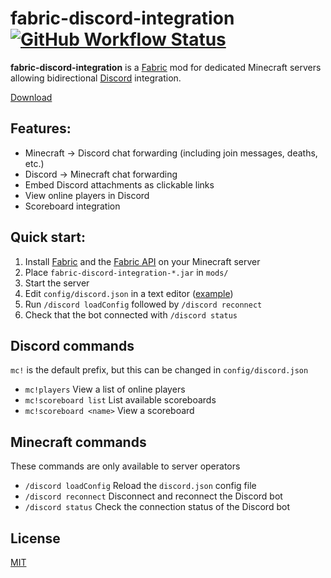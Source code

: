 # fabric-discord-integration [![GitHub Workflow Status](https://img.shields.io/github/workflow/status/hkva/fabric-discord-integration/Java%20CI%20with%20Gradle?style=flat-square)](https://github.com/hkva/fabric-discord-integration/actions?query=workflow%3A%22Java+CI+with+Gradle%22)

**fabric-discord-integration** is a [Fabric](https://fabricmc.net/) mod for dedicated Minecraft servers allowing bidirectional [Discord](https://discord.com) integration.

[Download](https://github.com/hkva/fabric-discord-integration/releases)

## Features:
* Minecraft -> Discord chat forwarding (including join messages, deaths, etc.)
* Discord -> Minecraft chat forwarding
* Embed Discord attachments as clickable links
* View online players in Discord
* Scoreboard integration

## Quick start:
1. Install [Fabric](https://fabricmc.net/use/?page=server) and the [Fabric API](https://www.curseforge.com/minecraft/mc-mods/fabric-api) on your Minecraft server
2. Place `fabric-discord-integration-*.jar` in `mods/`
3. Start the server
4. Edit `config/discord.json` in a text editor ([example](https://gist.github.com/hkva/50f368241f65a877d26a3546f979a7f7))
5. Run `/discord loadConfig` followed by `/discord reconnect`
6. Check that the bot connected with `/discord status`

## Discord commands
`mc!` is the default prefix, but this can be changed in `config/discord.json`
* `mc!players` View a list of online players
* `mc!scoreboard list` List available scoreboards
* `mc!scoreboard <name>` View a scoreboard

## Minecraft commands
These commands are only available to server operators
* `/discord loadConfig` Reload the `discord.json` config file
* `/discord reconnect` Disconnect and reconnect the Discord bot
* `/discord status` Check the connection status of the Discord bot

## License
[MIT](/LICENSE)
